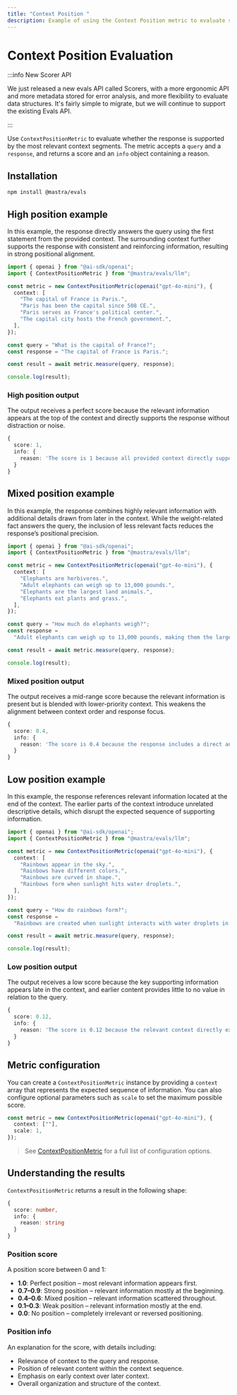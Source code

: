 ```yaml
---
title: "Context Position "
description: Example of using the Context Position metric to evaluate sequential ordering in responses.
---
```


# Context Position Evaluation

:::info New Scorer API

We just released a new evals API called Scorers, with a more ergonomic API and more metadata stored for error analysis, and more flexibility to evaluate data structures. It's fairly simple to migrate, but we will continue to support the existing Evals API.

:::

Use `ContextPositionMetric` to evaluate whether the response is supported by the most relevant context segments. The metric accepts a `query` and a `response`, and returns a score and an `info` object containing a reason.

## Installation

```bash copy
npm install @mastra/evals
```

## High position example

In this example, the response directly answers the query using the first statement from the provided context. The surrounding context further supports the response with consistent and reinforcing information, resulting in strong positional alignment.

```typescript filename="src/example-high-position.ts" showLineNumbers copy
import { openai } from "@ai-sdk/openai";
import { ContextPositionMetric } from "@mastra/evals/llm";

const metric = new ContextPositionMetric(openai("gpt-4o-mini"), {
  context: [
    "The capital of France is Paris.",
    "Paris has been the capital since 508 CE.",
    "Paris serves as France's political center.",
    "The capital city hosts the French government.",
  ],
});

const query = "What is the capital of France?";
const response = "The capital of France is Paris.";

const result = await metric.measure(query, response);

console.log(result);
```

### High position output

The output receives a perfect score because the relevant information appears at the top of the context and directly supports the response without distraction or noise.

```typescript
{
  score: 1,
  info: {
    reason: 'The score is 1 because all provided context directly supports the output by confirming that Paris is the capital of France, with each statement reinforcing the answer through historical, political, and functional relevance.'
  }
}
```

## Mixed position example

In this example, the response combines highly relevant information with additional details drawn from later in the context. While the weight-related fact answers the query, the inclusion of less relevant facts reduces the response’s positional precision.

```typescript filename="src/example-mixed-position.ts" showLineNumbers copy
import { openai } from "@ai-sdk/openai";
import { ContextPositionMetric } from "@mastra/evals/llm";

const metric = new ContextPositionMetric(openai("gpt-4o-mini"), {
  context: [
    "Elephants are herbivores.",
    "Adult elephants can weigh up to 13,000 pounds.",
    "Elephants are the largest land animals.",
    "Elephants eat plants and grass.",
  ],
});

const query = "How much do elephants weigh?";
const response =
  "Adult elephants can weigh up to 13,000 pounds, making them the largest land animals.";

const result = await metric.measure(query, response);

console.log(result);
```

### Mixed position output

The output receives a mid-range score because the relevant information is present but is blended with lower-priority context. This weakens the alignment between context order and response focus.

```typescript
{
  score: 0.4,
  info: {
    reason: 'The score is 0.4 because the response includes a direct answer regarding the weight of adult elephants, which is highly relevant. However, it also contains irrelevant information about elephants being herbivores and their eating habits, which do not contribute to understanding their weight. The presence of both relevant and irrelevant context leads to a lower overall score.'
  }
}
```

## Low position example

In this example, the response references relevant information located at the end of the context. The earlier parts of the context introduce unrelated descriptive details, which disrupt the expected sequence of supporting information.

```typescript filename="src/example-low-position.ts" showLineNumbers copy
import { openai } from "@ai-sdk/openai";
import { ContextPositionMetric } from "@mastra/evals/llm";

const metric = new ContextPositionMetric(openai("gpt-4o-mini"), {
  context: [
    "Rainbows appear in the sky.",
    "Rainbows have different colors.",
    "Rainbows are curved in shape.",
    "Rainbows form when sunlight hits water droplets.",
  ],
});

const query = "How do rainbows form?";
const response =
  "Rainbows are created when sunlight interacts with water droplets in the air.";

const result = await metric.measure(query, response);

console.log(result);
```

### Low position output

The output receives a low score because the key supporting information appears late in the context, and earlier content provides little to no value in relation to the query.

```typescript
{
  score: 0.12,
  info: {
    reason: 'The score is 0.12 because the relevant context directly explains how rainbows form, while the other statements provide information that is either unrelated or only tangentially related to the formation process.'
  }
}
```

## Metric configuration

You can create a `ContextPositionMetric` instance by providing a `context` array that represents the expected sequence of information. You can also configure optional parameters such as `scale` to set the maximum possible score.

```typescript showLineNumbers copy
const metric = new ContextPositionMetric(openai("gpt-4o-mini"), {
  context: [""],
  scale: 1,
});
```

> See [ContextPositionMetric](/docs/reference/evals/context-position) for a full list of configuration options.

## Understanding the results

`ContextPositionMetric` returns a result in the following shape:

```typescript
{
  score: number,
  info: {
    reason: string
  }
}
```

### Position score

A position score between 0 and 1:

- **1.0**: Perfect position – most relevant information appears first.
- **0.7–0.9**: Strong position – relevant information mostly at the beginning.
- **0.4–0.6**: Mixed position – relevant information scattered throughout.
- **0.1–0.3**: Weak position – relevant information mostly at the end.
- **0.0**: No position – completely irrelevant or reversed positioning.

### Position info

An explanation for the score, with details including:

- Relevance of context to the query and response.
- Position of relevant content within the context sequence.
- Emphasis on early context over later context.
- Overall organization and structure of the context.

<GithubLink
  outdated={true}
  marginTop='mt-16'
  link="https://github.com/mastra-ai/mastra/blob/main/examples/basics/evals/context-position"
/>
